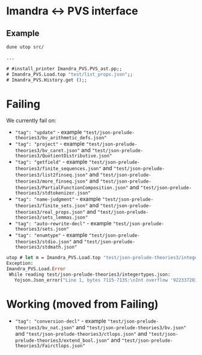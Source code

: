 # Imandra <-> PVS interface

## Example

```ocaml
dune utop src/

...

# #install_printer Imandra_PVS.PVS_ast.pp;;
# Imandra_PVS.Load.top "test/list_props.json";;
# Imandra_PVS.History.get ();;
```

# Failing
We currently fail on:
 - `"tag": "update"` - example `"test/json-prelude-theories3/bv_arithmetic_defs.json"`
 - `"tag": "project"` - example `"test/json-prelude-theories3/bv_caret.json"` and `"test/json-prelude-theories3/QuotientDistributive.json"`
 - `"tag": "getfield"` - example `"test/json-prelude-theories3/finite_sequences.json"` and `"test/json-prelude-theories3/list2finseq.json"` and `"test/json-prelude-theories3/more_finseq.json"` and `"test/json-prelude-theories3/PartialFunctionComposition.json"` and `"test/json-prelude-theories3/stdtokenizer.json"`
 - `"tag": "name-judgment"` - example `"test/json-prelude-theories3/finite_sets.json"` and `"test/json-prelude-theories3/real_props.json"` and `"test/json-prelude-theories3/sets_lemmas.json"`
 - `"tag": "auto-rewrite-decl"` - example `"test/json-prelude-theories3/sets.json"`
 - `"tag": "enumtype"` - example `"test/json-prelude-theories3/stdio.json"` and `"test/json-prelude-theories3/stdmath.json"`
 
```ocaml
utop # let m = Imandra_PVS.Load.top "test/json-prelude-theories3/integertypes.json";;
Exception:
Imandra_PVS.Load.Error
 While reading test/json-prelude-theories3/integertypes.json:
   Yojson.Json_error("Line 1, bytes 7115-7135:\nInt overflow '9223372036854775807'").
 ```

# Working (moved from Failing)

- `"tag": "conversion-decl"` - example `"test/json-prelude-theories3/bv_nat.json"` and `"test/json-prelude-theories3/bv.json"` and `"test/json-prelude-theories3/ctlops.json"` and `"test/json-prelude-theories3/extend_bool.json"` and `"test/json-prelude-theories3/Fairctlops.json"`
 
 

